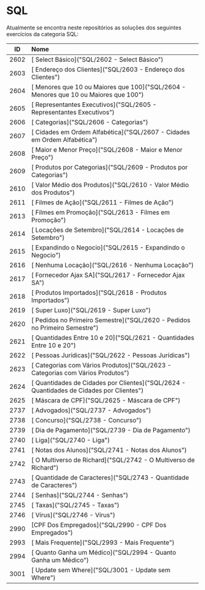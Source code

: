 # SQL
Atualmente se encontra neste repositórios as soluções dos seguintes exercícios da categoria SQL:

| ID | Nome |
|:---:|:---|
| 2602  | [ Select Básico]("SQL/2602  -  Select Básico") |
| 2603  | [ Endereço dos Clientes]("SQL/2603  -  Endereço dos Clientes") |
| 2604  | [ Menores que 10 ou Maiores que 100]("SQL/2604  -  Menores que 10 ou Maiores que 100") |
| 2605  | [ Representantes Executivos]("SQL/2605  -  Representantes Executivos") |
| 2606  | [ Categorias]("SQL/2606  -  Categorias") |
| 2607  | [ Cidades em Ordem Alfabética]("SQL/2607  -  Cidades em Ordem Alfabética") |
| 2608  | [ Maior e Menor Preço]("SQL/2608  -  Maior e Menor Preço") |
| 2609  | [ Produtos por Categorias]("SQL/2609  -  Produtos por Categorias") |
| 2610  | [ Valor Médio dos Produtos]("SQL/2610  -  Valor Médio dos Produtos") |
| 2611  | [ Filmes de Ação]("SQL/2611  -  Filmes de Ação") |
| 2613  | [ Filmes em Promoção]("SQL/2613  -  Filmes em Promoção") |
| 2614  | [ Locações de Setembro]("SQL/2614  -  Locações de Setembro") |
| 2615  | [ Expandindo o Negocio]("SQL/2615  -  Expandindo o Negocio") |
| 2616  | [ Nenhuma Locação]("SQL/2616  -  Nenhuma Locação") |
| 2617  | [ Fornecedor Ajax SA]("SQL/2617  -  Fornecedor Ajax SA") |
| 2618  | [ Produtos Importados]("SQL/2618  -  Produtos Importados") |
| 2619  | [ Super Luxo]("SQL/2619  -  Super Luxo") |
| 2620  | [ Pedidos no Primeiro Semestre]("SQL/2620  -  Pedidos no Primeiro Semestre") |
| 2621  | [ Quantidades Entre 10 e 20]("SQL/2621  -  Quantidades Entre 10 e 20") |
| 2622  | [ Pessoas Jurídicas]("SQL/2622  -  Pessoas Jurídicas") |
| 2623  | [ Categorias com Vários Produtos]("SQL/2623  -  Categorias com Vários Produtos") |
| 2624  | [ Quantidades de Cidades por Clientes]("SQL/2624  -  Quantidades de Cidades por Clientes") |
| 2625  | [ Máscara de CPF]("SQL/2625  -  Máscara de CPF") |
| 2737  | [ Advogados]("SQL/2737  -  Advogados") |
| 2738  | [ Concurso]("SQL/2738  -  Concurso") |
| 2739  | [ Dia de Pagamento]("SQL/2739  -  Dia de Pagamento") |
| 2740  | [ Liga]("SQL/2740  -  Liga") |
| 2741  | [ Notas dos Alunos]("SQL/2741  -  Notas dos Alunos") |
| 2742  | [ O Multiverso de Richard]("SQL/2742  -  O Multiverso de Richard") |
| 2743  | [ Quantidade de Caracteres]("SQL/2743  -  Quantidade de Caracteres") |
| 2744  | [ Senhas]("SQL/2744  -  Senhas") |
| 2745  | [ Taxas]("SQL/2745  -  Taxas") |
| 2746  | [ Vírus]("SQL/2746  -  Vírus") |
| 2990  | [CPF Dos Empregados]("SQL/2990  - CPF Dos Empregados") |
| 2993  | [ Mais Frequente]("SQL/2993  -  Mais Frequente") |
| 2994  | [ Quanto Ganha um Médico]("SQL/2994  -  Quanto Ganha um Médico") |
| 3001  | [ Update sem Where]("SQL/3001  -  Update sem Where") |

